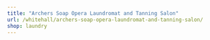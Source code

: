 ```yaml
---
title: "Archers Soap Opera Laundromat and Tanning Salon"
url: /whitehall/archers-soap-opera-laundromat-and-tanning-salon/
shop: laundry
---
```

